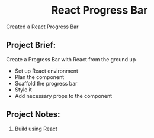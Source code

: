 <h1 align="center">
  React Progress Bar
</h1>

Created a React Progress Bar

## Project Brief:

Create a Progress Bar with React from the ground up

- Set up React environment
- Plan the component
- Scaffold the progress bar
- Style it
- Add necessary props to the component

## Project Notes:

1. Build using React
